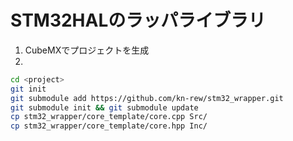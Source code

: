 # STM32HALのラッパライブラリ

1. CubeMXでプロジェクトを生成
2. 
```bash
cd <project>
git init
git submodule add https://github.com/kn-rew/stm32_wrapper.git
git submodule init && git submodule update
cp stm32_wrapper/core_template/core.cpp Src/
cp stm32_wrapper/core_template/core.hpp Inc/
```